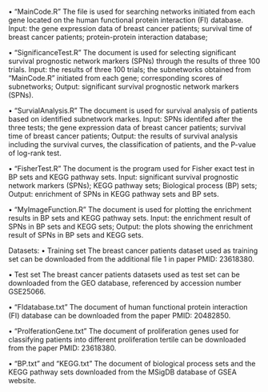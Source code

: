
•	“MainCode.R”
The file is used for searching networks initiated from each gene located on the human functional protein interaction (FI) database. 
Input: the gene expression data of breast cancer patients; survival time of breast cancer patients; protein-protein interaction database;



•	“SignificanceTest.R”
The document is used for selecting significant survival prognostic network markers (SPNs) through the results of three 100 trials.
Input: the results of three 100 trials; the subnetworks obtained from “MainCode.R” initiated from each gene; corresponding scores of subnetworks;
Output: significant survival prognostic network markers (SPNs).


•	“SurvialAnalysis.R”
The document is used for survival analysis of patients based on identified subnetwork markes.
Input: SPNs identifed after the three tests; the gene expression data of breast cancer patients; survival time of breast cancer patients;
Output: the results of survival analysis including the survival curves, the classification of patients, and the P-value of log-rank test.

•	“FisherTest.R”
The document is the program used for Fisher exact test in BP sets and KEGG pathway sets.
Input: significant survival prognostic network markers (SPNs); KEGG pathway sets; Biological process (BP) sets;
Output: enrichment of SPNs in KEGG pathway sets and BP sets.


•	“MyImageFunction.R”
The document is used for plotting the enrichment results in BP sets and KEGG pathway sets.
Input: the enrichment result of SPNs in BP sets and KEGG sets;
Output: the plots showing the enrichment result of SPNs in BP sets and KEGG sets.

Datasets:
•	Training set
The breast cancer patients dataset used as training set can be downloaded from the additional file 1 in paper PMID: 23618380.

•	Test set
The breast cancer patients datasets used as test set can be downloaded from the GEO database, referenced by accession number GSE25066. 

•	“FIdatabase.txt”
The document of human functional protein interaction (FI) database can be downloaded from the paper PMID: 20482850.

•	“ProlferationGene.txt”
The document of proliferation genes used for classifying patients into different proliferation tertile can be downloaded from the paper PMID: 23618380.

•	“BP.txt” and “KEGG.txt”
The document of biological process sets and the KEGG pathway sets downloaded from the MSigDB database of GSEA website.

